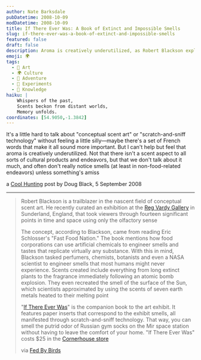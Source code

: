 ```yaml
---
author: Nate Barksdale
pubDatetime: 2008-10-09
modDatetime: 2008-10-09
title: If There Ever Was: A Book of Extinct and Impossible Smells
slug: if-there-ever-was-a-book-of-extinct-and-impossible-smells
featured: false
draft: false
description: Aroma is creatively underutilized, as Robert Blackson explores through conceptual scent art.  
emoji: 🌍  
tags:
  - 🎨 Art
  - 🌍 Culture
  - 🌊 Adventure
  - 🧪 Experiments
  - 🧠 Knowledge
haiku: |
    Whispers of the past,  
    Scents beckon from distant worlds,  
    Memory unfolds.  
coordinates: [54.9050,-1.3842]
---
```


It's a little hard to talk about "conceptual scent art" or "scratch-and-sniff technology" without feeling a little silly—maybe there's a set of French words that make it all sound more important. But I can't help but feel that aroma is creatively underutilized. Not that there isn't a scent aspect to all sorts of cultural products and endeavors, but that we don't talk about it much, and often don't really notice smells (at least in non-food-related endeavors) unless something's amiss

a [Cool Hunting](http://web.archive.org/web/20100201222026/http://www.coolhunting.com/archives/2008/09/if_there_ever_w.php) post by Doug Black, 5 September 2008

---

> Robert Blackson is a trailblazer in the nascent field of conceptual scent art. He recently curated an exhibition at the [Reg Vardy Gallery](http://www.regvardygallery.org/) in Sunderland, England, that took viewers through fourteen significant points in time and space using only the olfactory sense
>
> The concept, according to Blackson, came from reading Eric Schlosser's "Fast Food Nation." The book mentions how food corporations can use artificial chemicals to engineer smells and tastes that replicate virtually any substance. With this in mind, Blackson tasked perfumers, chemists, botanists and even a NASA scientist to engineer smells that most humans might never experience. Scents created include everything from long extinct plants to the fragrance immediately following an atomic bomb explosion. They even recreated the smell of the surface of the Sun, which scientists approximated by using the scents of seven earth metals heated to their melting point
>
> "[If There Ever Was](https://www.google.com/search?q=%22If%20There%20Ever%20Was%22%20cornerhouse.org)" is the companion book to the art exhibit. It features paper inserts that correspond to the exhibit smells, all manifested through scratch-and-sniff technology. That way, you can smell the putrid odor of Russian gym socks on the Mir space station without having to leave the comfort of your home. "If There Ever Was" costs $25 in the [Cornerhouse store](https://www.google.com/search?q=%22Cornerhouse%20store%22%20cornerhouse.org)
>
> via [Fed By Birds](http://web.archive.org/web/20150429050814/http://www.fedbybirds.com:80/2008/08/_i_didnt_make_it.html)
